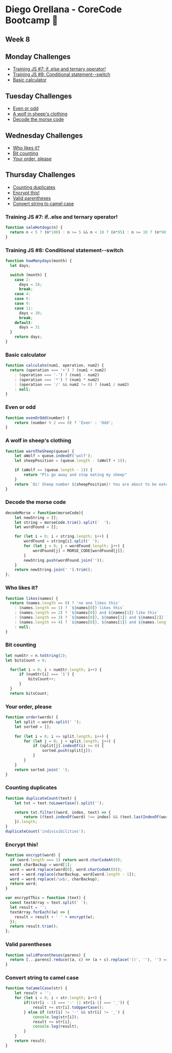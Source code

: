 # Diego Orellana - CoreCode Bootcamp 🚀
## Week 8
## Monday Challenges
- [Training JS #7: if..else and ternary operator!](https://github.com/DiegoMGE/core-code-from-scratch-readme-week-8/blob/main/README.md#training-js-7-ifelse-and-ternary-operator)
- [Training JS #8: Conditional statement--switch](https://github.com/DiegoMGE/core-code-from-scratch-readme-week-8/blob/main/README.md#training-js-8-conditional-statement--switch)
- [Basic calculator](https://github.com/DiegoMGE/core-code-from-scratch-readme-week-8/blob/main/README.md#basic-calculator)

## Tuesday Challenges
- [Even or odd](https://github.com/DiegoMGE/core-code-from-scratch-readme-week-8/blob/main/README.md#even-or-odd)
- [A wolf in sheep's clothing](https://github.com/DiegoMGE/core-code-from-scratch-readme-week-8/blob/main/README.md#a-wolf-in-sheeps-clothing)
- [Decode the morse code](https://github.com/DiegoMGE/core-code-from-scratch-readme-week-8/blob/main/README.md#decode-the-morse-code)

## Wednesday Challenges
- [Who likes it?](https://github.com/DiegoMGE/core-code-from-scratch-readme-week-8/blob/main/README.md#who-likes-it)
- [Bit counting](https://github.com/DiegoMGE/core-code-from-scratch-readme-week-8/blob/main/README.md#bit-counting)
- [Your order, please](https://github.com/DiegoMGE/core-code-from-scratch-readme-week-8/blob/main/README.md#your-order-please)

## Thursday Challenges
- [Counting duplicates](https://github.com/DiegoMGE/core-code-from-scratch-readme-week-8/blob/main/README.md#counting-duplicates)
- [Encrypt this!](https://github.com/DiegoMGE/core-code-from-scratch-readme-week-8/blob/main/README.md#encrypt-this)
- [Valid parentheses](https://github.com/DiegoMGE/core-code-from-scratch-readme-week-8/blob/main/README.md#valid-parentheses)
- [Convert string to camel case](https://github.com/DiegoMGE/core-code-from-scratch-readme-week-8/blob/main/README.md#convert-string-to-camel-case)

### Training JS #7: if..else and ternary operator!
```javascript
function saleHotdogs(n) {
  return n < 5 ? (n*100) : n >= 5 && n < 10 ? (n*95) : n >= 10 ? (n*90) : 0;
}
```

### Training JS #8: Conditional statement--switch
```javascript
function howManydays(month) {
  let days;

  switch (month) {
    case 2:
      days = 28;
      break;
    case 4:
    case 6:
    case 9:
    case 11:
      days = 30;
      break;
    default:
      days = 31
  }
    return days;
}
```

### Basic calculator
```javascript
function calculate(num1, operation, num2) {
  return (operation === '+') ? (num1 + num2)
    : (operation === '-') ? (num1 - num2)
    : (operation === '*') ? (num1 * num2)
    : (operation === '/' && num2 != 0) ? (num1 / num2)
    : null;
}
```

### Even or odd
```javascript
function evenOrOdd(number) {
    return (number % 2 === 0) ? 'Even' : 'Odd';
}
```

### A wolf in sheep's clothing
```javascript
function warnTheSheep(queue) {
    let aWolf = queue.indexOf('wolf');
    let sheepPosition = (queue.length - (aWolf + 1));

    if (aWolf == (queue.length - 1)) {
        return "Pls go away and stop eating my sheep"
    }
    return `Oi! Sheep number ${sheepPosition}! You are about to be eaten by a wolf!`
}
```

### Decode the morse code
```javascript
decodeMorse = function(morseCode){
    let newString = [];
    let string = morseCode.trim().split('  ');
    let wordFound = [];

    for (let i = 0; i < string.length; i++) {
        wordFound = string[i].split(' ');
        for (let j = 0; j < wordFound.length; j++) {
            wordFound[j] = MORSE_CODE[wordFound[j]];
        }
        newString.push(wordFound.join(''));
    }
    return newString.join(' ').trim();
};
```

### Who likes it?
```javascript
function likes(names) {
  return (names.length == 0) ? 'no one likes this'
    : (names.length == 1) ? `${names[0]} likes this`
    : (names.length == 2) ? `${names[0]} and ${names[1]} like this`
    : (names.length == 3) ? `${names[0]}, ${names[1]} and ${names[2]} like this`
    : (names.length >= 4) ? `${names[0]}, ${names[1]} and ${names.length - 2} others like this`
    : null;
}
```

### Bit counting
```javascript
let numStr = n.toString(2);
let bitsCount = 0;

  for(let i = 0; i < numStr.length; i++) {
      if (numStr[i] === '1') {
          bitsCount++;
      }
  }
  return bitsCount;
```

### Your order, please
```javascript
function order(words) {
    let split = words.split(' ');
    let sorted = [];
    
    for (let i = 0; i <= split.length; i++) {
        for (let j = 0; j < split.length; j++) {
            if (split[j].indexOf(i) >= 0) {
                sorted.push(split[j]);
            }
        }
    }
    return sorted.join(' ');
}
```

### Counting duplicates
```javascript
function duplicateCount(text) {
    let txt = text.toLowerCase().split('');

    return txt.filter((word, index, text) => {
        return ((text.indexOf(word) !== index) && (text.lastIndexOf(word) === index))
    }).length;
}
duplicateCount('indivisibilities');
```

### Encrypt this!
```javascript
function encrypt(word) {
  if (word.length === 1) return word.charCodeAt(0);
  const charBackup = word[1];
  word = word.replace(word[0], word.charCodeAt(0));
  word = word.replace(charBackup, word[word.length - 1]);
  word = word.replace(/\w$/, charBackup);
  return word;
}

var encryptThis = function (text) {
  const textArray = text.split(' ');
  let result = '';
  textArray.forEach((w) => {
    result = result + ' ' + encrypt(w);
  });
  return result.trim();
};
```

### Valid parentheses
```javascript
function validParentheses(parens) {
  return [...parens].reduce((a, c) => (a + c).replace('()', ''), '') === '';
}
```

### Convert string to camel case
```javascript
function toCamelCase(str) {
    let result = '';
    for (let i = 0; i < str.length; i++) {
        if((str[i - 1] === '-' || str[i-1] === '_')) {
            result += str[i].toUpperCase();
        } else if (str[i] != '-' && str[i] != '_') {
            console.log(str[i]);
            result += str[i];
            console.log(result);
        }
    }
    return result;
}
```

